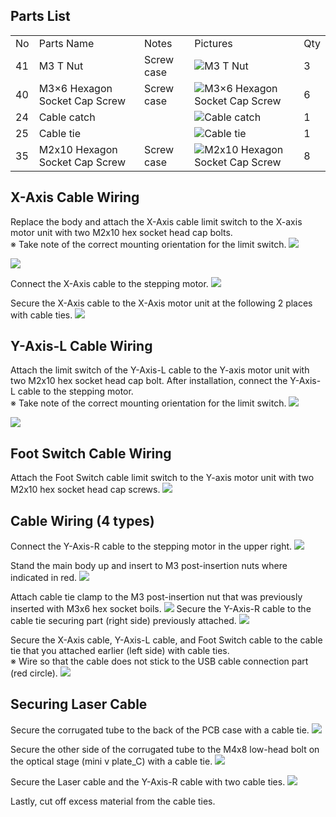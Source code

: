 ## Parts List
<table class="packing-list">
<tbody>
<tr>
<td>No</td>
<td>Parts Name</td>
<td>Notes</td>
<td class="packing-img">Pictures</td>
<td>Qty</td>
</tr>
<tr>
<td>41</td>
<td>M3 T Nut</td>
<td>Screw case</td>
<td><img src="./images/07/p7-1.jpg" alt="M3 T Nut"></td>
<td>3</td>
</tr>
<tr>
<td>40</td>
<td>M3×6 Hexagon Socket Cap Screw</td>
<td>Screw case</td>
<td><img src="./images/07/p7-2.jpg" alt="M3×6 Hexagon Socket Cap Screw"></td>
<td>6</td>
</tr>
<tr>
<td>24</td>
<td>Cable catch</td>
<td></td>
<td><img src="./images/07/p7-3.jpg" alt="Cable catch"></td>
<td>1</td>
</tr>
<tr>
<td>25</td>
<td>Cable tie</td>
<td></td>
<td><img src="./images/07/p7-4.jpg" alt="Cable tie"></td>
<td>1</td>
</tr>
<tr>
<td>35</td>
<td>M2x10 Hexagon Socket Cap Screw</td>
<td>Screw case</td>
<td><img src="./images/07/p7-5.jpg" alt="M2x10 Hexagon Socket Cap Screw"></td>
<td>8</td>
</tr>
</tbody>
</table>

## X-Axis Cable Wiring
Replace the body and attach the X-Axis cable limit switch to the X-axis motor unit with two M2x10 hex socket head cap bolts.  
※ Take note of the correct mounting orientation for the limit switch.
<img src="./images/07/mini-300mm_07_01.jpg">

<img src="./images/07/mini-300mm_07_02.jpg">

Connect the X-Axis cable to the stepping motor.
<img src="./images/07/mini-300mm_07_03.jpg">

Secure the X-Axis cable to the X-Axis motor unit at the following 2 places with cable ties.
<img src="./images/07/mini-300mm_07_04.jpg">

## Y-Axis-L Cable Wiring
Attach the limit switch of the Y-Axis-L cable to the Y-axis motor unit with two M2x10 hex socket head cap bolt. After installation, connect the Y-Axis-L cable to the stepping motor.  
※ Take note of the correct mounting orientation for the limit switch.
<img src="./images/07/mini-300mm_07_05.jpg">

<img src="./images/07/mini-300mm_07_06.jpg">

## Foot Switch Cable Wiring
Attach the Foot Switch cable limit switch to the Y-axis motor unit with two M2x10 hex socket head cap screws.
<img src="./images/07/mini-300mm_07_07.jpg">

## Cable Wiring (4 types)
Connect the Y-Axis-R cable to the stepping motor in the upper right.
<img src="./images/07/mini-300mm_07_09.jpg">

Stand the main body up and insert to M3 post-insertion nuts where indicated in red.
<img src="./images/07/mini-300mm_07_10.jpg">

Attach cable tie clamp to the M3 post-insertion nut that was previously inserted with M3x6 hex socket boils.
<img src="./images/07/mini-300mm_07_11.jpg">
Secure the Y-Axis-R cable to the cable tie securing part (right side) previously attached.
<img src="./images/07/mini-300mm_07_12.jpg">

Secure the X-Axis cable, Y-Axis-L cable, and Foot Switch cable to the cable tie that you attached earlier (left side) with cable ties.   
※ Wire so that the cable does not stick to the USB cable connection part (red circle).
<img src="./images/07/mini-300mm_07_14.jpg">

## Securing Laser Cable
Secure the corrugated tube to the back of the PCB case with a cable tie.
<img src="./images/07/mini-300mm_07_16.jpg">

Secure the other side of the corrugated tube to the M4x8 low-head bolt on the optical stage (mini v plate_C) with a cable tie.
<img src="./images/07/mini-300mm_07_17.jpg">

Secure the Laser cable and the Y-Axis-R cable with two cable ties.
<img src="./images/07/mini-300mm_07_18.jpg">

Lastly, cut off excess material from the cable ties.
